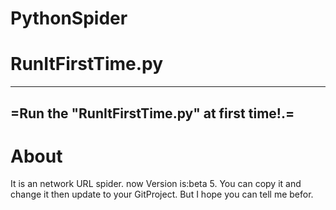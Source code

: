 # PythonSpider

# RunItFirstTime.py
---------------------------------------------
=Run the "RunItFirstTime.py" at first time!.=
---------------------------------------------

# About

It is an network URL spider.
now Version is:beta 5.
You can copy it and change it then update to your GitProject.
But I hope you can tell me befor.
